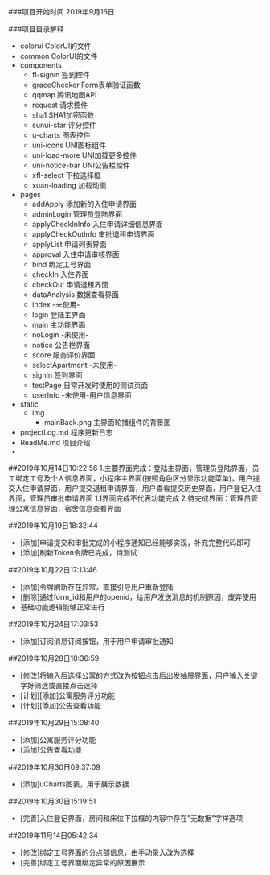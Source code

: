###项目开始时间
2019年9月16日

###项目目录解释
- colorui	ColorUI的文件
- common	ColorUI的文件
- components
	- fl-signin	签到控件
	- graceChecker Form表单验证函数
	- qqmap 腾讯地图API
	- request 请求控件
	- sha1 SHA1加密函数
	- sunui-star 评分控件
	- u-charts 图表控件
	- uni-icons UNI图标组件
	- uni-load-more UNI加载更多控件
	- uni-notice-bar UNI公告栏控件
	- xfl-select 下拉选择框
	- xuan-loading 加载动画
- pages
	- addApply 添加新的入住申请界面
	- adminLogin 管理员登陆界面
	- applyCheckInInfo 入住申请详细信息界面
	- applyCheckOutInfo 审批退租申请界面
	- applyList 申请列表界面
	- approval 入住申请审核界面
	- bind 绑定工号界面
	- checkIn 入住界面
	- checkOut 申请退租界面
	- dataAnalysis 数据查看界面
	- index -未使用-
	- login 登陆主界面
	- main 主功能界面
	- noLogin -未使用-
	- notice 公告栏界面
	- score 服务评价界面
	- selectApartment -未使用- 
	- signIn 签到界面
	- testPage 日常开发时使用的测试页面
	- userInfo -未使用-用户信息界面
- static
	- img
		- mainBack.png 主界面轮播组件的背景图
- projectLog.md 程序更新日志
- ReadMe.md 项目介绍
- 
##2019年10月14日10:22:56
1.主要界面完成：登陆主界面，管理员登陆界面，员工绑定工号及个人信息界面，小程序主界面(按照角色区分显示功能菜单)，用户提交入住申请界面，用户提交退租申请界面，用户查看提交历史界面，用户登记入住界面，管理员审批申请界面
	1.1界面完成不代表功能完成
2.待完成界面：管理员管理公寓信息界面、宿舍信息查看界面


##2019年10月19日18:32:44
- [添加]申请提交和审批完成的小程序通知已经能够实现，补充完整代码即可
- [添加]刷新Token令牌已完成，待测试

##2019年10月22日17:13:46
- [添加]令牌刷新存在异常，直接引导用户重新登陆
- [删除]通过form_id和用户的openid，给用户发送消息的机制原因，废弃使用
- 基础功能逻辑能够正常进行

##2019年10月24日17:03:53
- [添加]订阅消息订阅按钮，用于用户申请审批通知

##2019年10月28日10:36:59
- [修改]将输入后选择公寓的方式改为按钮点击后出发抽屉界面，用户输入关键字好筛选或直接点击选择
- [计划][添加]公寓服务评分功能
- [计划][添加]公告查看功能

##2019年10月29日15:08:40
- [添加]公寓服务评分功能
- [添加]公告查看功能

##2019年10月30日09:37:09
- [添加]uCharts图表，用于展示数据

##2019年10月30日15:19:51
- [完善]入住登记界面，房间和床位下拉框的内容中存在"无数据"字样选项

##2019年11月14日05:42:34
- [修改]绑定工号界面的分点部信息，由手动录入改为选择
- [完善]绑定工号界面绑定异常的原因展示